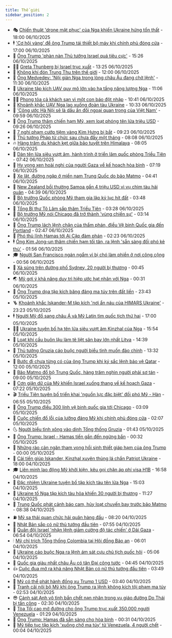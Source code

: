 ```yaml
---
title: Thế giới
sidebar_position: 2
---
```


<!-- vnexpress-the-gioi:START -->
- 🎭 [Chiến thuật &#39;drone mật phục&#39; của Nga khiến Ukraine hứng tổn thất](https://vnexpress.net/chien-thuat-drone-mat-phuc-cua-nga-khien-ukraine-hung-ton-that-4946893.html) - 18:00 06/10/2025
- 🕴 [&#39;Cơ hội vàng&#39; để ông Trump tái thiết bộ máy khi chính phủ đóng cửa](https://vnexpress.net/co-hoi-vang-de-ong-trump-tai-thiet-bo-may-khi-chinh-phu-dong-cua-4947166.html) - 17:00 06/10/2025
- 🤭 [Ông Trump &#39;phàn nàn Thủ tướng Israel quá tiêu cực&#39;](https://vnexpress.net/ong-trump-phan-nan-thu-tuong-israel-qua-tieu-cuc-4948033.html) - 15:26 06/10/2025
- 🧑‍💻 [Greta Thunberg bị Israel trục xuất](https://vnexpress.net/greta-thunberg-bi-israel-truc-xuat-4948022.html) - 13:25 06/10/2025
- 🦏 [Không khí đón Trung Thu trên thế giới](https://vnexpress.net/khong-khi-don-trung-thu-tren-the-gioi-4947784.html) - 12:00 06/10/2025
- 🦒 [Ông Medvedev: &#39;Nội gián Nga trong lòng châu Âu đang chờ lệnh&#39;](https://vnexpress.net/ong-medvedev-noi-gian-nga-trong-long-chau-au-dang-cho-lenh-4947995.html) - 11:30 06/10/2025
- 🌈 [Ukraine tập kích UAV quy mô lớn vào hạ tầng năng lượng Nga](https://vnexpress.net/ukraine-tap-kich-uav-quy-mo-lon-vao-ha-tang-nang-luong-nga-4947968.html) - 11:06 06/10/2025
- 🧑‍🏫 [Phong tỏa cả khách sạn vì một con báo đột nhập](https://vnexpress.net/phong-toa-ca-khach-san-vi-mot-con-bao-dot-nhap-4947957.html) - 10:41 06/10/2025
- 🐲 [Khoảnh khắc UAV Nga lao xuống đoàn tàu Ukraine](https://vnexpress.net/khoanh-khac-uav-nga-lao-xuong-doan-tau-ukraine-4947947.html) - 10:33 06/10/2025
- 🦒 [&#39;Công ước Hà Nội sẽ là dấu ấn đối ngoại quan trọng của Việt Nam&#39;](https://vnexpress.net/cong-uoc-ha-noi-se-la-dau-an-doi-ngoai-quan-trong-cua-viet-nam-4947840.html) - 09:59 06/10/2025
- 🐻 [Ông Trump thăm chiến hạm Mỹ, xem loạt phóng tên lửa triệu USD](https://vnexpress.net/ong-trump-tham-chien-ham-my-xem-loat-phong-ten-lua-trieu-usd-4947852.html) - 09:26 06/10/2025
- 🚀 [7 nghi phạm cướp tiệm vàng Kim Hưng bị bắt](https://vnexpress.net/7-nghi-pham-cuop-tiem-vang-kim-hung-bi-bat-4947907.html) - 09:23 06/10/2025
- 🥰 [Thủ tướng Pháp từ chức sau chưa đầy một tháng](https://vnexpress.net/thu-tuong-phap-tu-chuc-sau-chua-day-mot-thang-4947866.html) - 08:08 06/10/2025
- 🔥 [Hàng trăm du khách kẹt giữa bão tuyết trên Himalaya](https://vnexpress.net/hang-tram-du-khach-ket-giua-bao-tuyet-tren-himalaya-4947818.html) - 08:05 06/10/2025
- 🥳 [Dàn tên lửa siêu vượt âm, hành trình ở triển lãm quốc phòng Triều Tiên](https://vnexpress.net/dan-ten-lua-sieu-vuot-am-hanh-trinh-o-trien-lam-quoc-phong-trieu-tien-4947738.html) - 07:42 06/10/2025
- 💼 [Hy vọng xen hoài nghi của người Gaza về kế hoạch hòa bình](https://vnexpress.net/hy-vong-xen-hoai-nghi-cua-nguoi-gaza-ve-ke-hoach-hoa-binh-4947624.html) - 07:19 06/10/2025
- 🤡 [Xe lật, đường ngập ở miền nam Trung Quốc do bão Matmo](https://vnexpress.net/xe-lat-duong-ngap-o-mien-nam-trung-quoc-do-bao-matmo-4947672.html) - 04:41 06/10/2025
- 🌁 [New Zealand bồi thường Samoa gần 4 triệu USD vì vụ chìm tàu hải quân](https://vnexpress.net/new-zealand-boi-thuong-samoa-gan-4-trieu-usd-vi-vu-chim-tau-hai-quan-4947724.html) - 04:39 06/10/2025
- 🤩 [Bộ trưởng Quốc phòng Mỹ tham gia lập kỷ lục hít đất](https://vnexpress.net/bo-truong-quoc-phong-my-tham-gia-lap-ky-luc-hit-dat-4947616.html) - 03:48 06/10/2025
- 🎉 [Tổng Bí thư Tô Lâm sắp thăm Triều Tiên](https://vnexpress.net/tong-bi-thu-to-lam-sap-tham-trieu-tien-4947703.html) - 03:28 06/10/2025
- 🎉 [Bộ trưởng Mỹ nói Chicago đã trở thành &#39;vùng chiến sự&#39;](https://vnexpress.net/bo-truong-my-noi-chicago-da-tro-thanh-vung-chien-su-4947644.html) - 03:14 06/10/2025
- 🌁 [Ông Trump lách lệnh chặn của thẩm phán, điều Vệ binh Quốc gia đến Portland](https://vnexpress.net/ong-trump-lach-lenh-chan-cua-tham-phan-dieu-ve-binh-quoc-gia-den-portland-4947655.html) - 02:47 06/10/2025
- 🌊 [Phó thủ lĩnh Hamas tới Ai Cập đàm phán](https://vnexpress.net/pho-thu-linh-hamas-toi-ai-cap-dam-phan-4947609.html) - 02:23 06/10/2025
- 🕴 [Ông Kim Jong-un thăm chiến hạm tối tân, ra lệnh &#39;sẵn sàng đối phó kẻ thù&#39;](https://vnexpress.net/ong-kim-jong-un-tham-chien-ham-toi-tan-ra-lenh-san-sang-doi-pho-ke-thu-4947605.html) - 01:56 06/10/2025
- 🎓 [Người San Francisco ngán ngẩm vì bị chó làm phiền ở nơi công cộng](https://vnexpress.net/nguoi-san-francisco-ngan-ngam-vi-bi-cho-lam-phien-o-noi-cong-cong-4946319.html) - 00:56 06/10/2025
- 🦩 [Xả súng trên đường phố Sydney, 20 người bị thương](https://vnexpress.net/xa-sung-tren-duong-pho-sydney-20-nguoi-bi-thuong-4947599.html) - 00:45 06/10/2025
- 🌏 [Mỹ gợi ý khả năng duy trì hiệp ước hạt nhân với Nga](https://vnexpress.net/my-goi-y-kha-nang-duy-tri-hiep-uoc-hat-nhan-voi-nga-4947600.html) - 00:31 06/10/2025
- 🌋 [Ông Trump dọa tập kích băng đảng ma túy trên đất liền](https://vnexpress.net/ong-trump-doa-tap-kich-bang-dang-ma-tuy-tren-dat-lien-4947593.html) - 23:43 05/10/2025
- 🪜 [Khoảnh khắc Iskander-M tập kích &#39;nơi ẩn náu của HIMARS Ukraine&#39;](https://vnexpress.net/khoanh-khac-iskander-m-tap-kich-noi-an-nau-cua-himars-ukraine-4947531.html) - 23:23 05/10/2025
- 🕴 [Người Mỹ đổ sang châu Á và Mỹ Latin tìm quốc tịch thứ hai](https://vnexpress.net/nguoi-my-do-sang-chau-a-va-my-latin-tim-quoc-tich-thu-hai-4945558.html) - 17:00 05/10/2025
- 🧑‍🏫 [Ukraine tuyên bố hạ tên lửa siêu vượt âm Kinzhal của Nga](https://vnexpress.net/ukraine-tuyen-bo-ha-ten-lua-sieu-vuot-am-kinzhal-cua-nga-4947564.html) - 15:54 05/10/2025
- 🌮 [Loạt khí cầu buôn lậu làm tê liệt sân bay lớn nhất Litva](https://vnexpress.net/loat-khi-cau-buon-lau-lam-te-liet-san-bay-lon-nhat-litva-4947547.html) - 14:39 05/10/2025
- 🚦 [Thủ tướng Gruzia cáo buộc người biểu tình muốn đảo chính](https://vnexpress.net/thu-tuong-gruzia-cao-buoc-nguoi-bieu-tinh-muon-dao-chinh-4947506.html) - 13:32 05/10/2025
- 💫 [Bước đi chưa từng có của ông Trump khi ký sắc lệnh bảo vệ Qatar](https://vnexpress.net/buoc-di-chua-tung-co-cua-ong-trump-khi-ky-sac-lenh-bao-ve-qatar-4946213.html) - 12:00 05/10/2025
- 🤡 [Bão Matmo đổ bộ Trung Quốc, hàng trăm nghìn người phải sơ tán](https://vnexpress.net/bao-matmo-do-bo-trung-quoc-hang-tram-nghin-nguoi-phai-so-tan-4947497.html) - 09:00 05/10/2025
- 🦣 [Cơn giận dữ của Mỹ khiến Israel xuống thang về kế hoạch Gaza](https://vnexpress.net/con-gian-du-cua-my-khien-israel-xuong-thang-ve-ke-hoach-gaza-4947118.html) - 07:22 05/10/2025
- 🎬 [Triều Tiên tuyên bố triển khai &#39;nguồn lực đặc biệt&#39; đối phó Mỹ - Hàn](https://vnexpress.net/trieu-tien-tuyen-bo-trien-khai-nguon-luc-dac-biet-doi-pho-my-han-4947462.html) - 06:55 05/10/2025
- 🎉 [Ông Trump điều 300 lính vệ binh quốc gia tới Chicago](https://vnexpress.net/ong-trump-dieu-300-linh-ve-binh-quoc-gia-toi-chicago-4947417.html) - 03:09 05/10/2025
- 🎡 [Cuộc chiến đổ lỗi của lưỡng đảng Mỹ khi chính phủ đóng cửa](https://vnexpress.net/cuoc-chien-do-loi-cua-luong-dang-my-khi-chinh-phu-dong-cua-4946679.html) - 02:07 05/10/2025
- 🌜 [Người biểu tình xông vào dinh Tổng thống Gruzia](https://vnexpress.net/nguoi-bieu-tinh-xong-vao-dinh-tong-thong-gruzia-4947378.html) - 01:43 05/10/2025
- 🎡 [Ông Trump: Israel - Hamas tiến gần đến ngừng bắn](https://vnexpress.net/ong-trump-israel-hamas-tien-gan-den-ngung-ban-4947374.html) - 00:32 05/10/2025
- 🤗 [Những rào cản ngăn tham vọng hồi sinh thiết giáp hạm của ông Trump](https://vnexpress.net/nhung-rao-can-ngan-tham-vong-hoi-sinh-thiet-giap-ham-cua-ong-trump-4946494.html) - 00:00 05/10/2025
- 🦩 [Cải tiến giúp Iskander, Kinzhal xuyên thủng lá chắn Patriot Ukraine](https://vnexpress.net/cai-tien-giup-iskander-kinzhal-xuyen-thung-la-chan-patriot-ukraine-4947154.html) - 18:00 04/10/2025
- 🎓 [Liên minh lao động Mỹ khởi kiện, kêu gọi chặn áp phí visa H1B](https://vnexpress.net/lien-minh-lao-dong-my-khoi-kien-keu-goi-chan-ap-phi-visa-h1b-4947341.html) - 16:58 04/10/2025
- 🌁 [Đặc nhiệm Ukraine tuyên bố tập kích tàu tên lửa Nga](https://vnexpress.net/dac-nhiem-ukraine-tuyen-bo-tap-kich-tau-ten-lua-nga-4947317.html) - 15:03 04/10/2025
- 🤩 [Ukraine tố Nga tập kích tàu hỏa khiến 30 người bị thương](https://vnexpress.net/ukraine-to-nga-tap-kich-tau-hoa-khien-30-nguoi-bi-thuong-4947295.html) - 11:27 04/10/2025
- 👹 [Trung Quốc phát cảnh báo cam, hủy loạt chuyến bay trước bão Matmo](https://vnexpress.net/trung-quoc-phat-canh-bao-cam-huy-loat-chuyen-bay-truoc-bao-matmo-4947246.html) - 08:38 04/10/2025
- ⛽️ [Mỹ sa thải quan chức hải quân hàng đầu](https://vnexpress.net/my-sa-thai-quan-chuc-hai-quan-hang-dau-4947129.html) - 08:20 04/10/2025
- 🚀 [Nhật Bản sắp có nữ thủ tướng đầu tiên](https://vnexpress.net/nhat-ban-sap-co-nu-thu-tuong-dau-tien-4947241.html) - 07:55 04/10/2025
- 🎡 [Quân đội Israel &#39;nhận lệnh giảm cường độ tác chiến&#39; ở Dải Gaza](https://vnexpress.net/quan-doi-israel-nhan-lenh-giam-cuong-do-tac-chien-o-dai-gaza-4947208.html) - 06:54 04/10/2025
- 🕯 [Mỹ chỉ trích Tổng thống Colombia tại Hội đồng Bảo an](https://vnexpress.net/my-chi-trich-tong-thong-colombia-tai-hoi-dong-bao-an-4947178.html) - 06:01 04/10/2025
- 🐻 [Ukraine cáo buộc Nga ra lệnh ám sát cựu chủ tịch quốc hội](https://vnexpress.net/ukraine-cao-buoc-nga-ra-lenh-am-sat-cuu-chu-tich-quoc-hoi-4947210.html) - 05:06 04/10/2025
- 🚦 [Quốc gia giàu nhất châu Âu có tân Đại công tước](https://vnexpress.net/quoc-gia-giau-nhat-chau-au-co-tan-dai-cong-tuoc-4947151.html) - 04:45 04/10/2025
- 👍 [Cuộc đua mở ra khả năng Nhật Bản có nữ thủ tướng đầu tiên](https://vnexpress.net/cuoc-dua-mo-ra-kha-nang-nhat-ban-co-nu-thu-tuong-dau-tien-4947161.html) - 03:49 04/10/2025
- 🚀 [Mỹ có thể phát hành đồng xu Trump 1 USD](https://vnexpress.net/my-co-the-phat-hanh-dong-xu-trump-1-usd-4947170.html) - 03:40 04/10/2025
- 🌮 [Tranh cãi nội bộ Mỹ khi ông Trump ra lệnh không kích tội phạm ma túy](https://vnexpress.net/tranh-cai-noi-bo-my-khi-ong-trump-ra-lenh-khong-kich-toi-pham-ma-tuy-4946711.html) - 02:53 04/10/2025
- 😎 [Cảnh sát Anh vô tình bắn chết nạn nhân trong vụ giáo đường Do Thái bị tấn công](https://vnexpress.net/canh-sat-anh-vo-tinh-ban-chet-nan-nhan-trong-vu-giao-duong-do-thai-bi-tan-cong-4947123.html) - 02:30 04/10/2025
- 🐲 [Tòa Tối cao mở đường cho ông Trump trục xuất 350.000 người Venezuela](https://vnexpress.net/toa-toi-cao-mo-duong-cho-ong-trump-truc-xuat-350-000-nguoi-venezuela-4947116.html) - 01:29 04/10/2025
- 💫 [Ông Trump: Hamas đã sẵn sàng cho hòa bình](https://vnexpress.net/ong-trump-hamas-da-san-sang-cho-hoa-binh-4947114.html) - 00:31 04/10/2025
- 👀 [Mỹ tiếp tục tập kích &#39;xuồng chở ma túy&#39; từ Venezuela, 4 người chết](https://vnexpress.net/my-tiep-tuc-tap-kich-xuong-cho-ma-tuy-tu-venezuela-4-nguoi-chet-4947102.html) - 00:04 04/10/2025<!-- vnexpress-the-gioi:END -->
